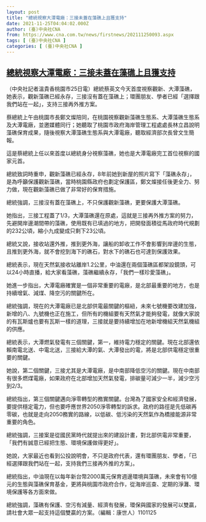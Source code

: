 ```yaml
---
layout: post
title: "總統視察大潭電廠：三接未蓋在藻礁上且獲支持"
date: 2021-11-25T04:04:02.000Z
author: (臺)中央社CNA
from: https://www.cna.com.tw/news/firstnews/202111250093.aspx
tags: [ (臺)中央社CNA ]
categories: [ (臺)中央社CNA ]
---
```

<!--1637813042000-->
[總統視察大潭電廠：三接未蓋在藻礁上且獲支持](https://www.cna.com.tw/news/firstnews/202111250093.aspx)
------

<div>
<div></div><div><p>（中央社記者溫貴香桃園市25日電）總統蔡英文今天首度視察觀新、大潭藻礁，她表示，觀新藻礁已經永存，三接沒有蓋在藻礁上；環團朋友、學者已經「選擇跟我們站在一起」，支持三接再外推方案。</p><p>蔡總統上午由桃園市長鄭文燦陪同，在桃園視察觀新藻礁生態系、大潭藻礁生態系及大潭電廠，並邀媒體同行；她聽取了桃園市政府海岸管理工程處處長林立昌說明藻礁保育成果，隨後視察大潭藻礁生態系與大潭電廠，聽取經濟部次長曾文生簡報。</p><p>這是蔡總統上任以來首度以總統身分視察藻礁，她也是大潭電廠完工首位視察的國家元首。</p><p>總統致詞時重申，觀新藻礁已經永存，8年前她到新屋的照片寫下「藻礁永存」，是為呼籲保護觀新藻礁，當時桃園縣政府也劃定保護區，鄭文燦接任後更全力、努力做，現在觀新藻礁已做了非常好的保育措施。</p><p>總統強調，三接沒有蓋在藻礁上，不只保護觀新藻礁，更要保護大潭藻礁。</p><p>她指出，三接工程蓋了1/3，大潭藻礁還在原處，這就是三接再外推方案的努力，先避開岸邊潮間帶的藻礁，使用既有已填過的地方，把開發面積從馬政府時代規劃的232公頃，縮小九成變成只剩下23公頃。</p><p>總統又說，接收站還外推，推到更外海，讓船的卸收工作不會影響到岸邊的生態，且推到更外海，就不會挖到海下的礁石，對水下的礁石也可達到保護效果。</p><p>總統表示，現在天然氣接收站離岸1.2公里，中油還在兩個藻礁區都架設鏡頭，可以24小時直播，給大家看藻礁，藻礁繼續永存，「我們一樣珍愛藻礁」。</p><p>她進一步指出，大潭電廠確實是一個非常重要的電廠，是北部最重要的地方，也是持續增氣、減煤、降空污的關鍵所在。</p><p>總統強調，現在的大潭電廠已是北部供電最關鍵的樞紐，未來七號機要改建加強，新增的八、九號機也正在施工，但所有的機組要有天然氣才能夠發電，就像大家說的有瓦斯爐也要有瓦斯一樣的道理，三接就是要持續增加在地新增機組天然氣機組的供應。</p><p>總統表示，大潭燃氣發電有三個關鍵，第一，維持電力穩定的關鍵。現在北部還依賴南電北送、中電北送，三接給大潭的氣、大潭發出的電，將是北部供電穩定很重要的關鍵。</p><p>她說，第二個關鍵，三接尤其是大潭電廠，是中南部降低空污的關鍵。現在中南部有很多燃煤電廠，如果政府在北部增加天然氣發電，排碳量可減少一半，減少空污到2/3。</p><p>總統指出，第三個關鍵邁向淨零轉型的務實關鍵。台灣為了國家安全和經濟發展，要提供穩定電力，但也要呼應世界2050淨零轉型的訴求。政府的路徑是先低碳再零碳，也就是走向2050務實的路線，以低碳、低污染的天然氣作為橋接能源非常重要的角色。</p><p>總統強調，三接案是從國民黨時代就提出來的建設計畫，對北部供電非常重要，「我們有誠意已經把生態、環境保護做得更好」。</p><p>她說，大家最近也看到公投說明會，不只是政府代表，還有環團朋友、學者，「已經選擇跟我們站在一起，支持我們三接再外推的方案」。</p><p>總統指出，中油現在以每年新台幣2000萬元保育週邊環境與藻礁，未來會有10億元的生態與藻礁保育基金，更將與桃園市政府合作，從海岸巡查、定期的淨灘、環境保護等各方面來做。</p><p>總統強調，藻礁有保護、空污有減量、經濟有發展，環保與國家的發展可以雙贏，請社會大眾一起支持這個雙贏的方案。（編輯：康世人）1101125</p></div>
</div>
